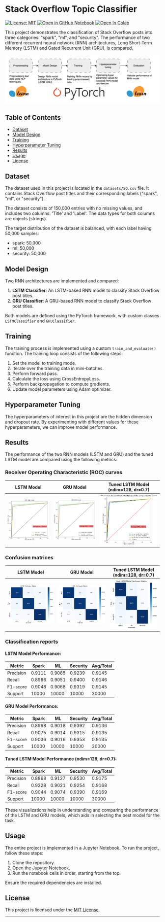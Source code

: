 # Stack Overflow Topic Classifier

[![License: MIT](https://img.shields.io/badge/License-MIT-yellow.svg)](https://opensource.org/licenses/MIT)
[![Open in GitHub Notebook](https://img.shields.io/badge/Open%20in-GitHub%20Notebook-brightgreen)](https://github.com/jashdubal/stackoverflow-classification/blob/main/SO-classify-notebook.ipynb)
[![Open In Colab](https://colab.research.google.com/assets/colab-badge.svg)](https://colab.research.google.com/drive/18ghs9h4NegJUocBamwlfdj8OibSsW8S7)

This project demonstrates the classification of Stack Overflow posts into three categories: "spark", "ml", and "security". The performance of two different recurrent neural network (RNN) architectures, Long Short-Term Memory (LSTM) and Gated Recurrent Unit (GRU), is compared.

<img src=assets/rnn-pipeline.drawio.png/>

## Table of Contents

- [Dataset](#dataset)
- [Model Design](#model-design)
- [Training](#training)
- [Hyperparameter Tuning](#hyperparameter-tuning)
- [Results](#results)
- [Usage](#usage)
- [License](#license)

## Dataset

The dataset used in this project is located in the `datasets/SO.csv` file. It contains Stack Overflow post titles and their corresponding labels ("spark", "ml", or "security").

The dataset consists of 150,000 entries with no missing values, and includes two columns: 'Title' and 'Label'. The data types for both columns are objects (strings).

The target distribution of the dataset is balanced, with each label having 50,000 samples:
- spark: 50,000
- ml: 50,000
- security: 50,000

## Model Design

Two RNN architectures are implemented and compared:

1. **LSTM Classifier**: An LSTM-based RNN model to classify Stack Overflow post titles.
2. **GRU Classifier**: A GRU-based RNN model to classify Stack Overflow post titles.

Both models are defined using the PyTorch framework, with custom classes `LSTMClassifier` and `GRUClassifier`.

## Training

The training process is implemented using a custom `train_and_evaluate()` function. The training loop consists of the following steps:

1. Set the model to training mode.
2. Iterate over the training data in mini-batches.
3. Perform forward pass.
4. Calculate the loss using CrossEntropyLoss.
5. Perform backpropagation to compute gradients.
6. Update model parameters using Adam optimizer.

## Hyperparameter Tuning

The hyperparameters of interest in this project are the hidden dimension and dropout rate. By experimenting with different values for these hyperparameters, we can improve model performance.

## Results

The performance of the two RNN models (LSTM and GRU) and the tuned LSTM model are compared using the following metrics:

### Receiver Operating Characteristic (ROC) curves

| LSTM Model | GRU Model | Tuned LSTM Model (ndim=128, dr=0.7) |
|------------|-----------|-----------------------------------------------|
| ![LSTM ROC](assets/lstm_roc.png) | ![GRU ROC](assets/gru_roc.png) | ![Tuned LSTM ROC](assets/tuned_lstm_roc.png) |

### Confusion matrices

| LSTM Model | GRU Model | Tuned LSTM Model (ndim=128, dr=0.7) |
|------------|-----------|-----------------------------------------------|
| ![LSTM CM](assets/lstm_cm.png) | ![GRU CM](assets/gru_cm.png) | ![Tuned LSTM CM](assets/tuned_lstm_cm.png) |

### Classification reports

#### LSTM Model Performance:

| Metric     | Spark    | ML       | Security | Avg/Total |
|------------|----------|----------|----------|-----------|
| Precision  | 0.9111   | 0.9085   | 0.9239   | 0.9145    |
| Recall     | 0.8986   | 0.9051   | 0.9400   | 0.9146    |
| F1-score   | 0.9048   | 0.9068   | 0.9319   | 0.9145    |
| Support    | 10000    | 10000    | 10000    | 30000     |

#### GRU Model Performance:

| Metric     | Spark    | ML       | Security | Avg/Total |
|------------|----------|----------|----------|-----------|
| Precision  | 0.8998   | 0.9018   | 0.9392   | 0.9136    |
| Recall     | 0.9075   | 0.9014   | 0.9315   | 0.9135    |
| F1-score   | 0.9036   | 0.9016   | 0.9353   | 0.9135    |
| Support    | 10000    | 10000    | 10000    | 30000     |

#### Tuned LSTM Model Performance (ndim=128, dr=0.7):

| Metric     | Spark    | ML       | Security | Avg/Total |
|------------|----------|----------|----------|-----------|
| Precision  | 0.8868   | 0.9127   | 0.9530   | 0.9175    |
| Recall     | 0.9228   | 0.9021   | 0.9254   | 0.9168    |
| F1-score   | 0.9044   | 0.9074   | 0.9390   | 0.9169    |
| Support    | 10000    | 10000    | 10000    | 30000     |


These visualizations help in understanding and comparing the performance of the LSTM and GRU models, which aids in selecting the best model for the task.

## Usage

The entire project is implemented in a Jupyter Notebook. To run the project, follow these steps:

1. Clone the repository.
2. Open the Jupyter Notebook.
3. Run the notebook cells in order, starting from the top.

Ensure the required dependencies are installed.

## License

This project is licensed under the [MIT License](LICENSE).

---

